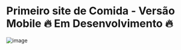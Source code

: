# Primeiro site de Comida - Versão Mobile :fire: Em Desenvolvimento :fire:
![image](https://user-images.githubusercontent.com/100492685/167218383-280b7a62-692c-445e-8bf4-5894359c92c9.png)
